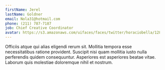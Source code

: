 ```yaml
---
firstName: Jerel
lastName: Goldner
email: Nola31@hotmail.com
phone: (211) 787-7187
job: Chief Creative Coordinator
avatar: https://s3.amazonaws.com/uifaces/faces/twitter/horaciobella/128.jpg
---
```

Officiis atque qui alias eligendi rerum sit. Mollitia tempora esse necessitatibus ratione provident. Suscipit nisi quam mollitia iusto nulla perferendis quidem consequuntur. Asperiores est asperiores beatae vitae. Laborum quis molestiae doloremque nihil et nostrum.
